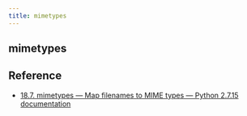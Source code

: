 ```yaml
---
title: mimetypes
---
```


## mimetypes


## Reference
* [18.7. mimetypes — Map filenames to MIME types — Python 2.7.15 documentation](https://docs.python.org/2/library/mimetypes.html)
